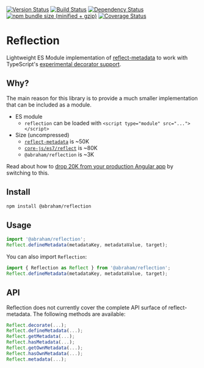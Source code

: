 [![Version Status](https://img.shields.io/npm/v/@abraham/reflection.svg?style=flat&label=version&colorB=4bc524)](https://npmjs.com/package/@abraham/reflection)
[![Build Status](https://github.com/abraham/reflection/workflows/Index/badge.svg)](https://github.com/abraham/reflection/actions)
[![Dependency Status](https://david-dm.org/abraham/reflection.svg?style=flat)](https://david-dm.org/abraham/reflection)
[![npm bundle size (minified + gzip)](https://img.shields.io/bundlephobia/minzip/@abraham/reflection.svg?style=flat&colorB=4bc524)](https://bundlephobia.com/result?p=@abraham/reflection)
[![Coverage Status](https://coveralls.io/repos/github/abraham/reflection/badge.svg?branch=master)](https://coveralls.io/github/abraham/reflection?branch=master)

# Reflection

Lightweight ES Module implementation of [reflect-metadata](https://github.com/rbuckton/reflect-metadata/) to work with TypeScript's [experimental decorator support](https://www.typescriptlang.org/docs/handbook/decorators.html).

## Why?

The main reason for this library is to provide a much smaller implementation that can be included as a module.

- ES module
  - `reflection` can be loaded with `<script type="module" src="..."></script>`
- Size (uncompressed)
  - [`reflect-metadata`](https://github.com/rbuckton/reflect-metadata) is ~50K
  - [`core-js/es7/reflect`](https://github.com/zloirock/core-js) is ~80K
  - `@abraham/reflection` is ~3K

Read about how to [drop 20K from your production Angular app](https://bendyworks.com/blog/drop-20k-from-your-production-angular-app) by switching to this.

## Install

```sh
npm install @abraham/reflection
```

## Usage

```ts
import '@abraham/reflection';
Reflect.defineMetadata(metadataKey, metadataValue, target);
```

You can also import `Reflection`:

```ts
import { Reflection as Reflect } from '@abraham/reflection';
Reflect.defineMetadata(metadataKey, metadataValue, target);
```

## API

Reflection does not currently cover the complete API surface of reflect-metadata. The following methods are available:

```ts
Reflect.decorate(...);
Reflect.defineMetadata(...);
Reflect.getMetadata(...);
Reflect.hasMetadata(...);
Reflect.getOwnMetadata(...);
Reflect.hasOwnMetadata(...);
Reflect.metadata(...);
```
